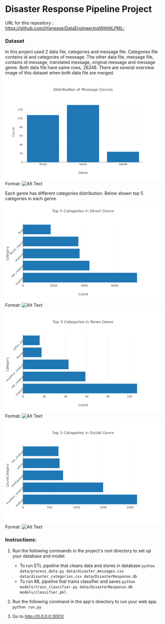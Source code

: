 # Disaster Response Pipeline Project

URL for this repository : https://github.com/irfanespe/DataEngineeringWithNLPML-

### Dataset
In this project used 2 data file, categories and message file. Categories file contains id and categories of message.
The other data file, message file, contains id message, translated message, original message and message genre. 
Both data file have same rows, 26248. There are several overview image of this dataset when both data file
are merged. 

![distribution](/dist_mes_gen.png)
Format: ![Alt Text](url)

Each genre has different categories distribution. Below shown top 5 categories in each genre.
![top_dir](/top_dir.png)
Format: ![Alt Text](url)

![top_news](/top_news.png)
Format: ![Alt Text](url)

![top_soc](/top_soc.png)
Format: ![Alt Text](url)

### Instructions:
1. Run the following commands in the project's root directory to set up your database and model.

    - To run ETL pipeline that cleans data and stores in database
        `python data/process_data.py data/disaster_messages.csv data/disaster_categories.csv data/DisasterResponse.db`
    - To run ML pipeline that trains classifier and saves
        `python models/train_classifier.py data/DisasterResponse.db models/classifier.pkl`

2. Run the following command in the app's directory to run your web app.
    `python run.py`

3. Go to http://0.0.0.0:3001/

